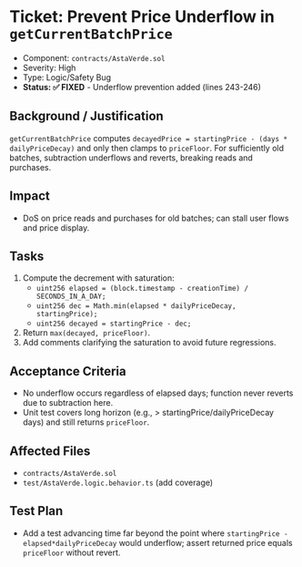 # Ticket: Prevent Price Underflow in `getCurrentBatchPrice`

- Component: `contracts/AstaVerde.sol`
- Severity: High
- Type: Logic/Safety Bug
- **Status: ✅ FIXED** - Underflow prevention added (lines 243-246)

## Background / Justification

`getCurrentBatchPrice` computes `decayedPrice = startingPrice - (days * dailyPriceDecay)` and only then clamps to `priceFloor`. For sufficiently old batches, subtraction underflows and reverts, breaking reads and purchases.

## Impact

- DoS on price reads and purchases for old batches; can stall user flows and price display.

## Tasks

1. Compute the decrement with saturation:
    - `uint256 elapsed = (block.timestamp - creationTime) / SECONDS_IN_A_DAY;`
    - `uint256 dec = Math.min(elapsed * dailyPriceDecay, startingPrice);`
    - `uint256 decayed = startingPrice - dec;`
2. Return `max(decayed, priceFloor)`.
3. Add comments clarifying the saturation to avoid future regressions.

## Acceptance Criteria

- No underflow occurs regardless of elapsed days; function never reverts due to subtraction here.
- Unit test covers long horizon (e.g., > startingPrice/dailyPriceDecay days) and still returns `priceFloor`.

## Affected Files

- `contracts/AstaVerde.sol`
- `test/AstaVerde.logic.behavior.ts` (add coverage)

## Test Plan

- Add a test advancing time far beyond the point where `startingPrice - elapsed*dailyPriceDecay` would underflow; assert returned price equals `priceFloor` without revert.
